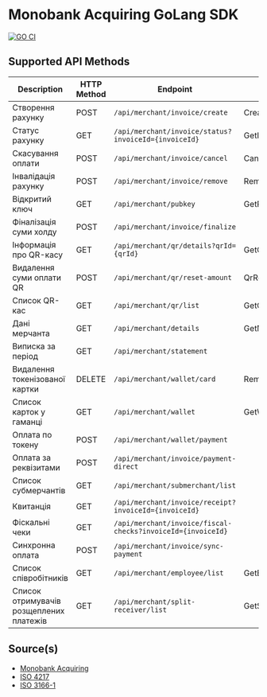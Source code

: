 Monobank Acquiring GoLang SDK
=============================
[![GO CI](https://github.com/zhooravell/mono-acquiring-go/actions/workflows/go.yml/badge.svg)](https://github.com/zhooravell/mono-acquiring-go/actions/workflows/go.yml)

## Supported API Methods

| Description                             | HTTP Method | Endpoint                                                    | Function               |
|-----------------------------------------|-------------|-------------------------------------------------------------|------------------------|
| Створення рахунку                       | POST        | `/api/merchant/invoice/create`                              | CreateInvoice()        |
| Статус рахунку                          | GET         | `/api/merchant/invoice/status?invoiceId={invoiceId}`        | GetInvoiceStatus()     |
| Скасування оплати                       | POST        | `/api/merchant/invoice/cancel`                              | CancelInvoice()        |
| Інвалідація рахунку                     | POST        | `/api/merchant/invoice/remove`                              | RemoveInvoice()        |
| Відкритий ключ                          | GET         | `/api/merchant/pubkey`                                      | GetPublicKey()         |
| Фіналізація суми холду                  | POST        | `/api/merchant/invoice/finalize`                            |                        |
| Інформація про QR-касу                  | GET         | `/api/merchant/qr/details?qrId={qrId}`                      | GetQRDetails()         |
| Видалення суми оплати QR                | POST        | `/api/merchant/qr/reset-amount`                             | QrResetAmount()        |
| Список QR-кас                           | GET         | `/api/merchant/qr/list`                                     | GetQRList()            | 
| Дані мерчанта                           | GET         | `/api/merchant/details`                                     | GetMerchantDetails()   |
| Виписка за період                       | GET         | `/api/merchant/statement`                                   |                        |
| Видалення токенізованої картки          | DELETE      | `/api/merchant/wallet/card`                                 | RemoveWalletCard()     |
| Список карток у гаманці                 | GET         | `/api/merchant/wallet`                                      | GetWalletCardList()    |
| Оплата по токену                        | POST        | `/api/merchant/wallet/payment`                              |                        |
| Оплата за реквізитами                   | POST        | `/api/merchant/invoice/payment-direct`                      |                        |
| Список субмерчантів                     | GET         | `/api/merchant/submerchant/list`                            |                        |
| Квитанція                               | GET         | `/api/merchant/invoice/receipt?invoiceId={invoiceId}`       |                        |
| Фіскальні чеки                          | GET         | `/api/merchant/invoice/fiscal-checks?invoiceId={invoiceId}` |                        |
| Синхронна оплата                        | POST        | `/api/merchant/invoice/sync-payment`                        |                        |
| Список співробітників                   | GET         | `/api/merchant/employee/list`                               | GetEmployeeList()      |
| Список отримувачів розщеплених платежів | GET         | `/api/merchant/split-receiver/list`                         | GetSplitReceiverList() |

## Source(s)

* [Monobank Acquiring](https://monobank.ua/api-docs)
* [ISO 4217](https://www.iso.org/iso-4217-currency-codes.html)
* [ISO 3166-1](https://www.iso.org/iso-3166-country-codes.html)